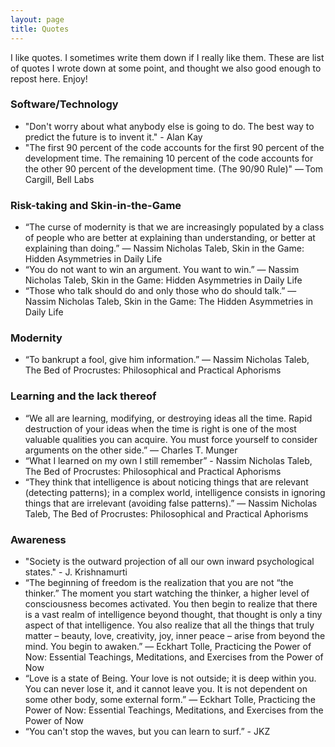 ```yaml
---
layout: page
title: Quotes
---
```


I like quotes. I sometimes write them down if I really like them. These are list of quotes I wrote down at some point, and thought we also good enough to repost here. Enjoy!

### Software/Technology
* "Don't worry about what anybody else is going to do. The best way to predict the future is to invent it." - Alan Kay
* "The first 90 percent of the code accounts for the first 90 percent of the development time. The remaining 10 percent of the code accounts for the other 90 percent of the development time. (The 90/90 Rule)" — Tom Cargill, Bell Labs

### Risk-taking and Skin-in-the-Game
* “The curse of modernity is that we are increasingly populated by a class of people who are better at explaining than understanding, or better at explaining than doing.”  ― Nassim Nicholas Taleb, Skin in the Game: Hidden Asymmetries in Daily Life
* “You do not want to win an argument. You want to win.”  ― Nassim Nicholas Taleb, Skin in the Game: Hidden Asymmetries in Daily Life
* “Those who talk should do and only those who do should talk.” ― Nassim Nicholas Taleb, Skin in the Game: The Hidden Asymmetries in Daily Life

### Modernity
* “To bankrupt a fool, give him information.” ― Nassim Nicholas Taleb, The Bed of Procrustes: Philosophical and Practical Aphorisms

### Learning and the lack thereof
* “We all are learning, modifying, or destroying ideas all the time. Rapid destruction of your ideas when the time is right is one of the most valuable qualities you can acquire. You must force yourself to consider arguments on the other side.” ― Charles T. Munger
* “What I learned on my own I still remember” - Nassim Nicholas Taleb, The Bed of Procrustes: Philosophical and Practical Aphorisms
* “They think that intelligence is about noticing things that are relevant (detecting patterns); in a complex world, intelligence consists in ignoring things that are irrelevant (avoiding false patterns).” ― Nassim Nicholas Taleb, The Bed of Procrustes: Philosophical and Practical Aphorisms

### Awareness
* "Society is the outward projection of all our own inward psychological states." - J. Krishnamurti
* “The beginning of freedom is the realization that you are not “the thinker.” The moment you start watching the thinker, a higher level of consciousness becomes activated. You then begin to realize that there is a vast realm of intelligence beyond thought, that thought is only a tiny aspect of that intelligence. You also realize that all the things that truly matter – beauty, love, creativity, joy, inner peace – arise from beyond the mind. You begin to awaken.” ― Eckhart Tolle, Practicing the Power of Now: Essential Teachings, Meditations, and Exercises from the Power of Now
* “Love is a state of Being. Your love is not outside; it is deep within you. You can never lose it, and it cannot leave you. It is not dependent on some other body, some external form.” ― Eckhart Tolle, Practicing the Power of Now: Essential Teachings, Meditations, and Exercises from the Power of Now
* “You can't stop the waves, but you can learn to surf.” - JKZ
